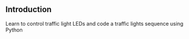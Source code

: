 ## Introduction

Learn to control traffic light LEDs and code a traffic lights sequence using
Python
